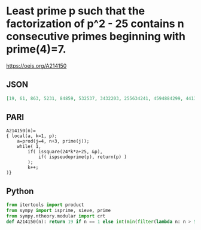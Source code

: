# Least prime p such that the factorization of p^2 \- 25 contains n consecutive primes beginning with prime\(4\)\=7\.
https://oeis.org/A214150
## JSON
```JSON
[19, 61, 863, 5231, 84859, 532537, 3432203, 255634241, 4594884299, 44139608287, 644772297031, 33055909092211, 271103095974079, 93380069969929969, 1151842860713446127, 22664072571698543617, 2801339281067798957117, 137197247292115717439959]
```
## PARI
```PARI
A214150(n)=
{ local(a, k=1, p);
    a=prod(j=4, n+3, prime(j));
    while( 1,
        if( issquare(24*k*a+25, &p),
            if( ispseudoprime(p), return(p) )
        );
        k++;
)}
```
## Python
```Python
from itertools import product
from sympy import isprime, sieve, prime
from sympy.ntheory.modular import crt
def A214150(n): return 19 if n == 1 else int(min(filter(lambda n: n > 5 and isprime(n),(crt(tuple(sieve.primerange(7,prime(n+3)+1)), t)[0] for t in product((5,-5),repeat=n))))) # _Chai Wah Wu_, Jun 01 2022
```

